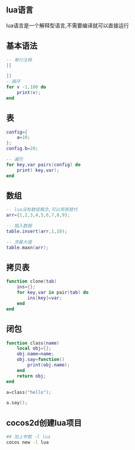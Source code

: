 ## lua语言

lua语言是一个解释型语言,不需要编译就可以直接运行

## 基本语法

```lua
-- 单行注释
[[

]]
--循环
for v -1,100 do
	print(v); 
end
```



 ## 表

```lua
config={
	a=10;
};
config.b=20;

-- 遍历
for key,var pairs(config) do
   	print( key,var);
end
```

## 数组

```lua
-- lua没有数组概念,可以用表替代
arr={1,2,3,4,5,6,7,8,9};

-- 插入数据
table.insert(arr,1,10);

-- 求最大值
table.maxn(arr);
```



## 拷贝表

```lua
function clone(tab) 
    ins={};
	for key,var in pair(tab) do
        ins[key]=var;
    end
end
```



## 闭包

```lua
function class(name)
    local obj={};
    obj.name=name;
    obj.say=function()
    	print(obj.name);
    end
    return obj;
end

a=class("hello");

a.say();
```

## cocos2d创建lua项目

```sh
## 加上参数 -l lua
cocos new -l lua 
```

